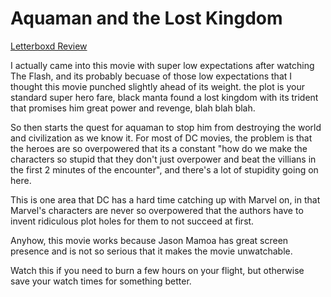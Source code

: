 # Aquaman and the Lost Kingdom
[Letterboxd Review](https://letterboxd.com/usagichann1/film/aquaman-and-the-lost-kingdom/)

I actually came into this movie with super low expectations after watching The Flash, and its probably becuase of those low expectations that I thought this movie punched slightly ahead of its weight.  the plot is your standard super hero fare, black manta found a lost kingdom with its trident that promises him great power and revenge, blah blah blah.

So then starts the quest for aquaman to stop him from destroying the world and civilization as we know it.  For most of DC movies, the problem is that the heroes are so overpowered that its a constant "how do we make the characters so stupid that they don't just overpower and beat the villians in the first 2 minutes of the encounter", and there's a lot of stupidity going on here.

This is one area that DC has a hard time catching up with Marvel on, in that Marvel's characters are never so overpowered that the authors have to invent ridiculous plot holes for them to not succeed at first.

Anyhow, this movie works because Jason Mamoa has great screen presence and is not so serious that it makes the movie unwatchable.

Watch this if you need to burn a few hours on your flight, but otherwise save your watch times for something better.
